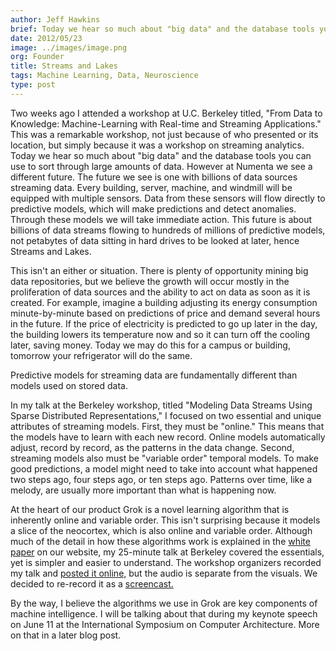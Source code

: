 ```yaml
---
author: Jeff Hawkins
brief: Today we hear so much about "big data" and the database tools you can use to sort through large amounts of data. However at Numenta we see a different future.
date: 2012/05/23
image: ../images/image.png
org: Founder
title: Streams and Lakes
tags: Machine Learning, Data, Neuroscience
type: post
---
```


Two weeks ago I attended a workshop at U.C. Berkeley titled, "From Data to
Knowledge: Machine-Learning with Real-time and Streaming Applications." This
was a remarkable workshop, not just because of who presented or its location,
but simply because it was a workshop on streaming analytics.  Today we hear so
much about "big data" and the database tools you can use to sort through large
amounts of data.  However at Numenta we see a different future.  The future we
see is one with billions of data sources streaming data.  Every building,
server, machine, and windmill will be equipped with multiple sensors. Data from
these sensors will flow directly to predictive models, which will make
predictions and detect anomalies.  Through these models we will take immediate
action.  This future is about billions of data streams flowing to hundreds of
millions of predictive models, not petabytes of data sitting in hard drives to
be looked at later, hence Streams and Lakes.

This isn't an either or situation.  There is plenty of opportunity mining big
data repositories, but we believe the growth will occur mostly in the
proliferation of data sources and the ability to act on data as soon as it is
created.  For example, imagine a building adjusting its energy consumption
minute-by-minute based on predictions of price and demand several hours in the
future.  If the price of electricity is predicted to go up later in the day, the
building lowers its temperature now and so it can turn off the cooling later,
saving money.  Today we may do this for a campus or building, tomorrow your
refrigerator will do the same.

Predictive models for streaming data are fundamentally different than models
used on stored data.

In my talk at the Berkeley workshop, titled "Modeling Data Streams Using Sparse
Distributed Representations," I focused on two essential and unique attributes
of streaming models.  First, they must be "online."  This means that the models
have to learn with each new record.  Online models automatically adjust, record
by record, as the patterns in the data change.  Second, streaming models also
must be "variable order" temporal models.  To make good predictions, a model
might need to take into account what happened two steps ago, four steps ago, or
ten steps ago.  Patterns over time, like a melody, are usually more important
than what is happening now.

At the heart of our product Grok is a novel learning algorithm that is
inherently online and variable order.  This isn't surprising because it models a
slice of the neocortex, which is also online and variable order.  Although much
of the detail in how these algorithms work is explained in the
[white paper](/papers-videos-and-more/) on our website, my
25-minute talk at Berkeley covered the essentials, yet is simpler and easier to
understand.  The workshop organizers recorded my talk and
[posted it online,](http://www.youtube.com/watch?v=nfUT3UbYhjM) but the audio is
separate from the visuals.  We decided to re-record it as a
[screencast.](http://youtu.be/iNMbsvK8Q8Y)

By the way, I believe the algorithms we use in Grok are key components of
machine intelligence.  I will be talking about that during my keynote speech on
June 11 at the International Symposium on Computer Architecture. More on that in
a later blog post.
